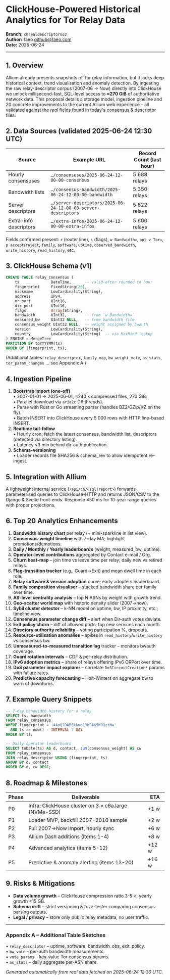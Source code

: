 # ClickHouse-Powered Historical Analytics for Tor Relay Data

**Branch:** `chrealdescriptorso3`  
**Author:** 1aeo <github@1aeo.com>  
**Date:** 2025-06-24

---

## 1. Overview
Allium already presents snapshots of Tor relay information, but it lacks deep historical context, trend visualisation and anomaly detection.  By ingesting the raw relay-descriptor corpus (2007-06 → Now) directly into ClickHouse we unlock millisecond-fast, SQL-level access to **≈270 GiB** of authoritative network data.  This proposal details a storage model, ingestion pipeline and 20 concrete improvements to the current Allium web experience – all validated against the *real* fields found in today's consensus & descriptor files.

## 2. Data Sources (validated 2025-06-24 12:30 UTC)
| Source | Example URL | Record Count (last hour) |
|--------|-------------|--------------------------|
| Hourly consensuses | `…/consensuses/2025-06-24-12-00-00-consensus` | 5 688 relays |
| Bandwidth lists | `…/consensus-bandwidth/2025-06-24-12-00-00-bandwidth` | 5 350 relays |
| Server descriptors | `…/server-descriptors/2025-06-24-12-00-00-server-descriptors` | 5 622 relays |
| Extra-info descriptors | `…/extra-infos/2025-06-24-12-00-00-extra-infos` | 5 600 relays |

Fields confirmed present: `r` (router line), `s` (flags), `w Bandwidth=`, `opt v Tor=`, `p accept`/`reject`, `family`, `software`, `uptime`, `observed_bandwidth`, `write_history`, `read_history`, etc.

## 3. ClickHouse Schema (v1)
```sql
CREATE TABLE relay_consensus (
    ts              DateTime,      -- valid-after rounded to hour
    fingerprint     FixedString(20),
    nickname        LowCardinality(String),
    address         IPv4,
    or_port         UInt16,
    dir_port        UInt16,
    flags           Array(String),
    bandwidth       UInt32,        -- from `w Bandwidth=`
    measured_bw     UInt32 NULL,   -- from bandwidth file
    consensus_weight UInt32 NULL,  -- weight assigned by bwauth
    version         LowCardinality(String),
    country         LowCardinality(String)  -- via MaxMind lookup
) ENGINE = MergeTree
PARTITION BY toYYYYMM(ts)
ORDER BY (fingerprint, ts);
```
(Additional tables: `relay_descriptor`, `family_map`, `bw_weight_vote`, `as_stats`, `tor_param_changes` … see Appendix A.)


## 4. Ingestion Pipeline
1. **Bootstrap import (one-off)**  
   • 2007-01-01 → 2025-06-01, ≈240 k compressed files, 270 GiB.  
   • Parallel download via `aria2c` (16 threads).  
   • Parse with Rust or Go streaming parser (handles BZ2/GZip/XZ on the fly).  
   • Batch INSERT into ClickHouse every 5 000 rows with HTTP line-based INSERT.
2. **Realtime tail-follow**  
   • Hourly cron: fetch the latest consensus, bandwidth list, descriptors (detected via directory listing).  
   • Latency <3 min behind dir-auth publication.
3. **Schema-versioning**  
   • Loader records file SHA256 & schema_rev to allow idempotent re-ingest.

## 5. Integration with Allium
A lightweight internal service (`/api/ch/<sql|report>`) forwards parameterised queries to ClickHouse-HTTP and returns JSON/CSV to the Django & Svelte front-ends.  Response ≤50 ms for 10-year range queries with proper projections.

## 6. Top 20 Analytics Enhancements
1. **Bandwidth history chart** per relay (+ mini-sparkline in list view).
2. **Consensus-weight timeline** with 7-day MA; highlight promotions/demotions.
3. **Daily / Monthly / Yearly leaderboards** (weight, measured_bw, uptime).
4. **Operator-level contributions** aggregated by Contact e-mail / Org.
5. **Churn heat-map** – join time vs leave time per relay; daily new vs retired relays.
6. **Flag-transition tracker** (e.g., Guard→Exit) and mean dwell time in each role.
7. **Relay software & version adoption** curve; early adopters leaderboard.
8. **Family composition visualiser** – stacked bandwidth share per family over time.
9. **AS-level centrality analysis** – top N ASNs by weight with growth trend.
10. **Geo-scatter world map** with historic density slider (2007→now).
11. **Sybil cluster detector** – k-NN model on uptime, bw, IP proximity, etc.; timeline view.
12. **Consensus parameter change diff** – alert when Dir-auth votes deviate.
13. **Exit policy churn** – diff of allowed ports; top new services each month.
14. **Directory authority reliability** – voting participation %, dropouts.
15. **Resource-utilisation anomalies** – spikes in `read_history`/`write_history` vs consensus bw.
16. **Unmeasured-to-measured transition lag** tracker – monitors bwauth coverage.
17. **Guard rotation intervals** – CDF & per-relay distribution.
18. **IPv6 adoption metrics** – share of relays offering IPv6 ORPort over time.
19. **DoS parameter impact explorer** – correlate `DoSCircuitCreation*` params with failure rates.
20. **Predictive capacity forecasting** – Holt-Winters on aggregate bw to warn of downturns.

## 7. Example Query Snippets
```sql
-- 7-day bandwidth history for a relay
SELECT ts, bandwidth
FROM relay_consensus
WHERE fingerprint = 'AAoQ1DAR6kkoo19hBAX5K0QztNw'
  AND ts >= now() - INTERVAL 7 DAY
ORDER BY ts;

-- Daily operator leaderboard
SELECT toDate(ts) AS d, contact, sum(consensus_weight) AS cw
FROM relay_consensus
JOIN relay_descriptor USING (fingerprint, ts)
GROUP BY d, contact
ORDER BY d, cw DESC;
```

## 8. Roadmap & Milestones
| Phase | Deliverable | ETA |
|-------|-------------|-----|
| P0 | Infra: ClickHouse cluster on 3 × c6a.large (NVMe-SSD) | +1 w |
| P1 | Loader MVP, backfill 2007-2010 sample | +2 w |
| P2 | Full 2007->Now import, hourly sync | +6 w |
| P3 | Allium Dash additions (items 1-4) | +8 w |
| P4 | Advanced analytics (items 5-12) | +12 w |
| P5 | Predictive & anomaly alerting (items 13-20) | +16 w |

## 9. Risks & Mitigations
* **Data volume growth** – ClickHouse compression ratio 3-5 ×; yearly growth <15 GB.
* **Schema drift** – strict versioning & fuzz-tester comparing consensus parsing outputs.
* **Legal / privacy** – store only public relay metadata, no user traffic.

---
### Appendix A – Additional Table Sketches
• `relay_descriptor` – uptime, software, bandwidth_obs, exit_policy.  
• `bw_vote` – per-auth bandwidth measurements.  
• `vote_params` – key-value Tor consensus params.  
• `as_stats` – daily aggregate per-ASN share.

*Generated automatically from real data fetched on 2025-06-24 12:30 UTC.*